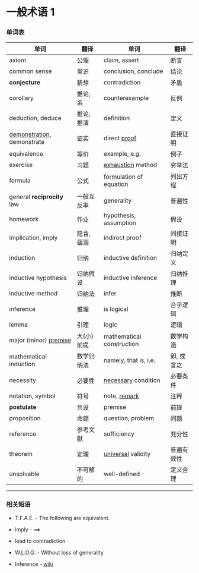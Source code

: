 # 一般术语 1

### 单词表

| 单词                              | 翻译       | 单词                       | 翻译       |
| --------------------------------- | ---------- | -------------------------- | ---------- |
| axiom                             | 公理       | claim, assert              | 断言       |
| common sense                      | 常识       | conclusion, conclude       | 结论       |
| **conjecture**                    | 猜想       | contradiction              | 矛盾       |
| corollary                         | 推论, 系   | counterexample             | 反例       |
| deduction, deduce                 | 推论, 推演 | definition                 | 定义       |
| <u>demonstration</u>, demonstrate | 证实       | direct <u>proof</u>        | 直接证明   |
| equivalence                       | 等价       | example, e.g.              | 例子       |
| exercise                          | 习题       | <u>exhaustion</u> method   | 穷举法     |
| formula                           | 公式       | formulation of equation    | 列出方程   |
| general **reciprocity** law       | 一般互反率 | generality                 | 普遍性     |
| homework                          | 作业       | hypothesis, assumption     | 假设       |
| implication, imply                | 隐含, 蕴涵 | indirect proof             | 间接证明   |
| induction                         | 归纳       | inductive definition       | 归纳定义   |
| inductive hypothesis              | 归纳假设   | inductive inference        | 归纳推理   |
| inductive method                  | 归纳法     | infer                      | 推断       |
| inference                         | 推理       | is logical                 | 合乎逻辑   |
| lemma                             | 引理       | logic                      | 逻辑       |
| major (minor) <u>premise</u>      | 大(小)前提 | mathematical construction  | 数学构造   |
| mathematical induction            | 数学归纳法 | namely, that is, i.e.      | 即, 或言之 |
| necessity                         | 必要性     | <u>necessary</u> condition | 必要条件   |
| notation, symbol                  | 符号       | note, <u>remark</u>        | 注释       |
| **postulate**                     | 共设       | premise                    | 前提       |
| proposition                       | 命题       | question, problem          | 问题       |
| reference                         | 参考文献   | sufficiency                | 充分性     |
| theorem                           | 定理       | <u>universal</u> validity  | 普遍有效性 |
| unsolvable                        | 不可解的   | well-defined               | 定义合理   |

---

### 相关短语

+ T.F.A.E. - The following are equivalent.
+ imply - $\implies$
+ lead to contradiction
+ W.L.O.G. - Without loss of generality

+ Inference - [wiki](https://en.wikipedia.org/wiki/Inference)